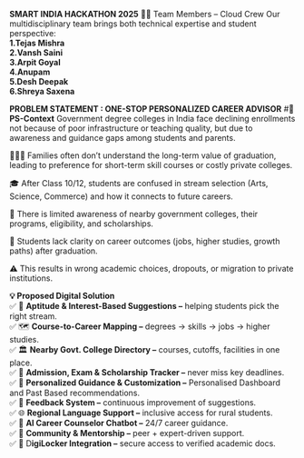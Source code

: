 **SMART INDIA HACKATHON 2025**
👨‍💻 Team Members – Cloud Crew
Our multidisciplinary team brings both technical expertise and student perspective:<br/>
**1.Tejas Mishra**<br/>
**2.Vansh Saini**<br/>
**3.Arpit Goyal**<br/>
**4.Anupam**<br/>
**5.Desh Deepak**<br/>
**6.Shreya Saxena**<br/>

**PROBLEM STATEMENT : ONE-STOP PERSONALIZED CAREER ADVISOR**
#**📌 PS-Context**
Government degree colleges in India face declining enrollments not because of poor infrastructure or teaching quality, but
due to awareness and guidance gaps among students and parents.

👨‍👩‍👧 Families often don’t understand the long-term value of graduation, leading to preference for short-term skill courses or costly private colleges.

🎓 After Class 10/12, students are confused in stream selection (Arts, Science, Commerce) and how it connects to future careers.

🏫 There is limited awareness of nearby government colleges, their programs, eligibility, and scholarships.

💼 Students lack clarity on career outcomes (jobs, higher studies, growth paths) after graduation.

⚠️ This results in wrong academic choices, dropouts, or migration to private institutions.

**💡 Proposed Digital Solution**<br/>
✅ 🎯 **Aptitude & Interest-Based Suggestions –** helping students pick the right stream.<br/>
✅ 🗺️ **Course-to-Career Mapping –** degrees → skills → jobs → higher studies.<br/>
✅ 🏛️ **Nearby Govt. College Directory –** courses, cutoffs, facilities in one place.<br/>
✅ 📅 **Admission, Exam & Scholarship Tracker –** never miss key deadlines.<br/>
✅ 👤 **Personalized Guidance & Customization –** Personalised Dashboard and Past Based recommendations.<br/>
✅ 📝 **Feedback System –** continuous improvement of suggestions.<br/>
✅ 🌐 **Regional Language Support –** inclusive access for rural students.<br/>
✅ 🤖 **AI Career Counselor Chatbot –** 24/7 career guidance.<br/>
✅ 👥 **Community & Mentorship –** peer + expert-driven support.<br/>
✅ 🔐 D**igiLocker Integration –** secure access to verified academic docs.<br/>
